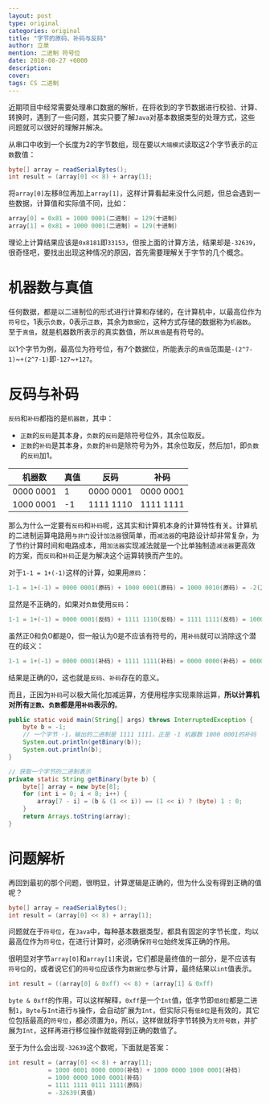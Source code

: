 ```yaml
---
layout: post
type: original
categories: original
title: "字节的原码、补码与反码"
author: 立泉
mention: 二进制 符号位
date: 2018-08-27 +0800
description: 
cover: 
tags: CS 二进制
---
```


近期项目中经常需要处理串口数据的解析，在将收到的字节数据进行校验、计算、转换时，遇到了一些问题，其实只要了解`Java`对基本数据类型的处理方式，这些问题就可以很好的理解并解决。

从串口中收到一个长度为2的字节数组，现在要以`大端模式`读取这2个字节表示的`正数`数值：

```java
byte[] array = readSerialBytes();
int result = (array[0] << 8) + array[1];
```

将`array[0]`左移8位再加上`array[1]`，这样计算看起来没什么问题，但总会遇到一些数据，计算值和实际值不同，比如：

```java
array[0] = 0x81 = 1000 0001(二进制) = 129(十进制)
array[1] = 0x81 = 1000 0001(二进制) = 129(十进制)
```

理论上计算结果应该是`0x8181`即`33153`，但按上面的计算方法，结果却是`-32639`，很奇怪吧，要找出出现这种情况的原因，首先需要理解关于字节的几个概念。

# 机器数与真值

任何数据，都是以二进制位的形式进行计算和存储的，在计算机中，以最高位作为`符号位`，1表示`负数`，0表示`正数`，其余为`数据位`，这种方式存储的数据称为`机器数`。至于`真值`，就是机器数所表示的真实数值，所以`真值`是有符号的。

以1个字节为例，最高位为符号位，有7个数据位，所能表示的`真值`范围是`-(2^7-1)`~`+(2^7-1)`即`-127`~`+127`。

# 反码与补码

`反码`和`补码`都指的是`机器数`，其中：

* `正数`的`反码`是其本身，`负数`的`反码`是除符号位外，其余位取反。
* `正数`的`补码`是其本身，`负数`的`补码`是除符号为外，其余位取反，然后加1，即`负数`的`反码`加1。

<!-- 
| 机器数    | 真值 | 反码      | 补码      |
|-----------|------|-----------|-----------|
| 0000 0001 | 1    | 0000 0001 | 0000 0001 |
| 1000 0001 | -1   | 1111 1110 | 1111 1111 |
 -->

<div class="mdc-data-table">
  <div class="mdc-data-table__table-container">
    <table class="mdc-data-table__table" aria-label="Dessert calories">
      <thead>
        <tr class="mdc-data-table__header-row">
          <th class="mdc-data-table__header-cell mdc-data-table__header-cell--numeric" role="columnheader" scope="col">机器数</th>
          <th class="mdc-data-table__header-cell mdc-data-table__header-cell--numeric" role="columnheader" scope="col">真值</th>
          <th class="mdc-data-table__header-cell mdc-data-table__header-cell--numeric" role="columnheader" scope="col">反码</th>
          <th class="mdc-data-table__header-cell mdc-data-table__header-cell--numeric" role="columnheader" scope="col">补码</th>
        </tr>
      </thead>
      <tbody class="mdc-data-table__content">
        <tr class="mdc-data-table__row">
          <td class="mdc-data-table__cell mdc-data-table__cell--numeric">0000 0001</td>
          <td class="mdc-data-table__cell mdc-data-table__cell--numeric">1</td>
          <td class="mdc-data-table__cell mdc-data-table__cell--numeric">0000 0001</td>
          <td class="mdc-data-table__cell mdc-data-table__cell--numeric">0000 0001</td>
        </tr>
        <tr class="mdc-data-table__row">
          <td class="mdc-data-table__cell mdc-data-table__cell--numeric">1000 0001</td>
          <td class="mdc-data-table__cell mdc-data-table__cell--numeric">-1</td>
          <td class="mdc-data-table__cell mdc-data-table__cell--numeric">1111 1110</td>
          <td class="mdc-data-table__cell mdc-data-table__cell--numeric">1111 1111</td>
        </tr>
      </tbody>
    </table>
  </div>
</div>

那么为什么一定要有`反码`和`补码`呢，这其实和计算机本身的计算特性有关。计算机的二进制运算电路用`与非门`设计`加法器`很简单，而`减法器`的电路设计却非常复杂，为了节约计算时间和电路成本，用`加法器`实现减法就是一个比单独制造`减法器`更高效的方案，而`反码`和`补码`正是为解决这个运算转换而产生的。

对于`1-1 = 1+(-1)`这样的计算，如果用`原码`：

```java
1-1 = 1+(-1) = 0000 0001(原码) + 1000 0001(原码) = 1000 0010(原码) = -2(真值)
```

显然是不正确的，如果对`负数`使用`反码`：

```java
1-1 = 1+(-1) = 0000 0001(反码) + 1111 1110(反码) = 1111 1111(反码) = 1000 0000(原码) = -0(真值)
```

虽然正0和负0都是0，但一般认为0是不应该有符号的，用`补码`就可以消除这个潜在的歧义：

```java
1-1 = 1+(-1) = 0000 0001(补码) + 1111 1111(补码) = 0000 0000(补码) = 0000 0000(原码) = 0(真值)
```

结果是正确的0，这也就是`反码`、`补码`存在的意义。

而且，正因为`补码`可以极大简化加减运算，方便用程序实现乘除运算，**所以计算机对所有`正数`、`负数`都是用`补码`表示的**。

```java
public static void main(String[] args) throws InterruptedException {
    byte b = -1;
    // 一个字节 -1，输出的二进制是 1111 1111，正是 -1 机器数 1000 0001的补码
    System.out.println(getBinary(b));
    System.out.println(b);
}

// 获取一个字节的二进制表示
private static String getBinary(byte b) {
    byte[] array = new byte[8];
    for (int i = 0; i < 8; i++) {
        array[7 - i] = (b & (1 << i)) == (1 << i) ? (byte) 1 : 0;
    }
    return Arrays.toString(array);
}
```

# 问题解析

再回到最初的那个问题，很明显，计算逻辑是正确的，但为什么没有得到正确的值呢？

```java
byte[] array = readSerialBytes();
int result = (array[0] << 8) + array[1];
```

问题就在于`符号位`，在`Java`中，每种基本数据类型，都具有固定的字节长度，均以最高位作为`符号位`，在进行计算时，必须确保`符号位`始终发挥正确的作用。

很明显对字节`array[0]`和`array[1]`来说，它们都是最终值的一部分，是不应该有`符号位`的，或者说它们的`符号位`应该作为`数据位`参与计算，最终结果以`int`值表示。

```java
int result = ((array[0] & 0xff) << 8) + (array[1] & 0xff)
```

`byte & 0xff`的作用，可以这样解释，`0xff`是一个`Int`值，低字节即`低8位`都是二进制`1`，`Byte`与`Int`进行`与`操作，会自动扩展为`Int`，但实际只有`低8位`是有效的，其它位包括最高的`符号位`，都必须置为`0`，所以，这样做就将字节转换为`无符号数`，并扩展为`Int`，这样再进行移位操作就能得到正确的数值了。

至于为什么会出现`-32639`这个数呢，下面就是答案：

```java
int result = (array[0] << 8) + array[1];
           = 1000 0001 0000 0000(补码) + 1000 0000 1000 0001(补码)
           = 1000 0000 1000 0001(补码)
           = 1111 1111 0111 1111(原码)
           = -32639(真值)
```